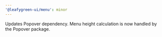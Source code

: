 ```yaml
---
'@leafygreen-ui/menu': minor
---
```


Updates Popover dependency. Menu height calculation is now handled by the Popover package.
